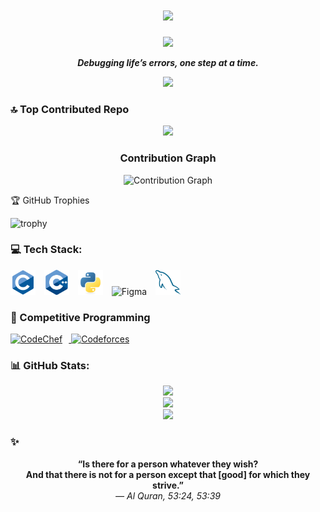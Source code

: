<!-- Main Heading with Typing Effect -->
<h1 align="center">
  <img src="https://readme-typing-svg.demolab.com/?lines=Hi+I'm+Nosratee+Jahan+Naba;&center=true&size=28&duration=4000&pause=500&color=00F7FF&width=600" />
</h1>

<p align="center">
  <img src="https://media.giphy.com/media/L8K62iTDkzGX6/giphy.gif" width="100px">
</p>

<p align="center">
  <em><strong>Debugging life’s errors, one step at a time.</strong></em> <br/>
</p>


<div align="center">
  <img src="https://profile-counter.glitch.me/StriverV/count.svg?"  />
</div>

### 🔝 Top Contributed Repo
<p align="center">
  <img src="https://github-contributor-stats.vercel.app/api?username=StriverV&limit=5&theme=tokyonight&combine_all_yearly_contributions=true"/>
</p>



<h3 align="center">Contribution Graph</h3>
<p align="center">
  <img src="https://github-readme-activity-graph.vercel.app/graph?username=StriverV&theme=tokyo-night" alt="Contribution Graph"/>
</p>


🏆 GitHub Trophies

![trophy](https://github-profile-trophy.vercel.app/?username=StriverV&theme=matrix&column=7&no-frame=true&margin-w=20&margin-h=20)


### 💻 Tech Stack:
<p align="left">
  <img src="https://raw.githubusercontent.com/devicons/devicon/master/icons/c/c-original.svg" alt="C" width="40" height="40" style="margin-right: 10px;"/>
  <img src="https://raw.githubusercontent.com/devicons/devicon/master/icons/cplusplus/cplusplus-original.svg" alt="C++" width="40" height="40" style="margin-right: 10px;"/>
  <img src="https://raw.githubusercontent.com/devicons/devicon/master/icons/python/python-original.svg" alt="Python" width="40" height="40" style="margin-right: 10px;"/>
  <img src="https://cdn.jsdelivr.net/gh/devicons/devicon/icons/figma/figma-original.svg" alt="Figma" width="40" height="40" style="margin-right: 10px;"/>
  <img src="https://raw.githubusercontent.com/devicons/devicon/master/icons/mysql/mysql-original.svg" alt="MySQL" width="40" height="40"/>
</p>



### 🚀 Competitive Programming 

<p align="left">
  <a href="https://www.codechef.com/users/nosratee22" target="_blank">
    <img src="https://cdn.codechef.com/images/cc-logo.svg" alt="CodeChef" height="40" style="margin-right: 10px;">
  </a>
  
  <a href="https://codeforces.com/profile/nosratee.jn" target="_blank">
    <img src="https://sta.codeforces.com/s/59546/images/codeforces-logo-with-telegram.png" alt="Codeforces" height="40">
  </a>
</p>


### 📊 GitHub Stats:
<p align="center">
  <img src="https://github-readme-stats.vercel.app/api?username=StriverV&theme=dark&hide_border=false&include_all_commits=false&count_private=false"/>
  <br/>
  <img src="https://nirzak-streak-stats.vercel.app/?user=StriverV&theme=dark&hide_border=false"/>
  <br/>
  <img src="https://github-readme-stats.vercel.app/api/top-langs/?username=StriverV&theme=dark&hide_border=false&layout=compact"/>
</p>


### ✨ 
<p align="center">
  <strong>“Is there for a person whatever they wish?<br>
  And that there is not for a person except that [good] for which they strive.”</strong><br>
  <em>— Al Quran, 53:24, 53:39</em>
</p>

